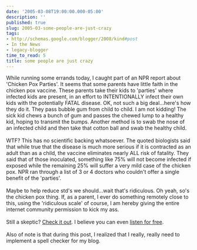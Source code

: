 ```yaml
---
date: '2005-03-08T19:00:00.000-05:00'
description: ''
published: true
slug: 2005-03-some-people-are-just-crazy
tags:
- http://schemas.google.com/blogger/2008/kind#post
- In the News
- legacy-blogger
time_to_read: 5
title: some people are just crazy
---
```


While running some errands today, I caught part of an NPR report about 'Chicken Pox Parties'. It seems that some parents have little faith in the chicken pox vaccine. These parents take their kids to 'parties' where infected kids are present, in an effort to INTENTIONALLY infect their own kids with the potentially FATAL disease. OK, not such a big deal...here's how they do it. They pass bubble gum from child to child. I am not kidding! The sick kid chews a bunch of gum and passes the chewed lump to a healthy kid, hoping to transmit the bumps. Another method is to swab the nose of an infected child and then take that cotton ball and swab the healthy child.<br />
<br />
WTF? This has no scientific backing whatsoever. The quoted biologists said that while true that the disease is much more serious if it is contracted as an adult than as a child, the vaccine eliminates nearly ALL risk of fatality. They said that of those inoculated, something like 75% will not become infected if exposed while the remaining 25% will suffer a very mild case of the chicken pox. NPR ran through a list of 3 or 4 doctors who couldn't offer a single benefit of the 'parties'.<br />
<br />
Maybe to help reduce std's we should...wait that's ridiculous. Oh yeah, so's the chicken pox thing. If, as a parent, I ever do something remotely close to this, using the 'ridiculous scale' of course, I am hereby giving the entire internet community permission to kick my ass.<br />
<br />
Still a skeptic? <a href="http://www.npr.org/templates/story/story.php?storyId=4528430">Check it out</a>. I believe you can even <a href="http://www.npr.org/templates/story/story.php?storyId=4528430">listen for free</a>.<br />
<br />
Also of note is that during this post, I realized that I really, really need to implement a spell checker for my blog.